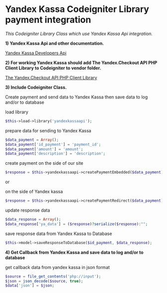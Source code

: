 # Yandex Kassa Codeigniter Library payment integration

*This Codeigniter Library Class which use Yandex Kassa Api integration.*


**1) Yandex Kassa Api and other documentation.**

[Yandex Kassa Developers Api](https://kassa.yandex.ru/developers/api)


**2) For working Yandex Kassa should add The Yandex.Checkout API PHP Client Library to Codeigniter to vendor folder.**

[The Yandex.Checkout API PHP Client Library](https://github.com/yandex-money/yandex-checkout-sdk-php.git)


**3) Include Codeigniter Class.**

  Create payment and send data to Yandex Kassa then save data to log and/or to database

  load library
  ```php
  $this->load->library('yandexkassaapi');
  ```

  prepare data for sending to Yandex Kassa
  ```php
  $data_payment = Array();
  $data_payment['id_payment'] = 'payment_id';
  $data_payment['amount'] = 'amount';
  $data_payment['description'] = 'description';
  ```

  create payment
  on the side of our site
  ```php
  $response = $this->yandexkassaapi->createPaymentEmbedded($data_payment);
  ```

  or

  on the side of Yandex kassa
  ```php
  $response = $this->yandexkassaapi->createPaymentRedirect($data_payment);
  ```
  
  update response data
  ```php
  $data_response = Array();
  $data_response['ya_data'] = ($response)?serialize($response):"";
  ```

  save response data from Yandex Kassa to Database
  ```php
  $this->model->saveResponseToDatabase($id_payment, $data_response);
  ```

**4) Get Callback from Yandex Kassa and save data to log and/or to database**
  
  get callback data from yandex kassa in json format
  ```php
  $source = file_get_contents('php://input');
  $json = json_decode($source, true);
  $data['json'] = $json;
  ```
